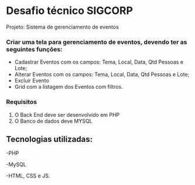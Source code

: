 # Desafio técnico SIGCORP
Projeto: Sistema de gerenciamento de eventos

### Criar uma tela para gerenciamento de eventos, devendo ter as seguintes funções:
- Cadastrar Eventos com os campos: Tema, Local, Data, Qtd Pessoas e Lote;
- Alterar Eventos com os campos: Tema, Local, Data, Qtd Pessoas e Lote;
- Excluir Evento
- Grid com a listagem dos Eventos com filtros.


### Requisitos

1. O Back End deve ser desenvolvido em PHP
2. O Banco de dados deve MYSQL


## Tecnologias utilizadas:

-PHP

-MySQL 

-HTML, CSS e JS. 

